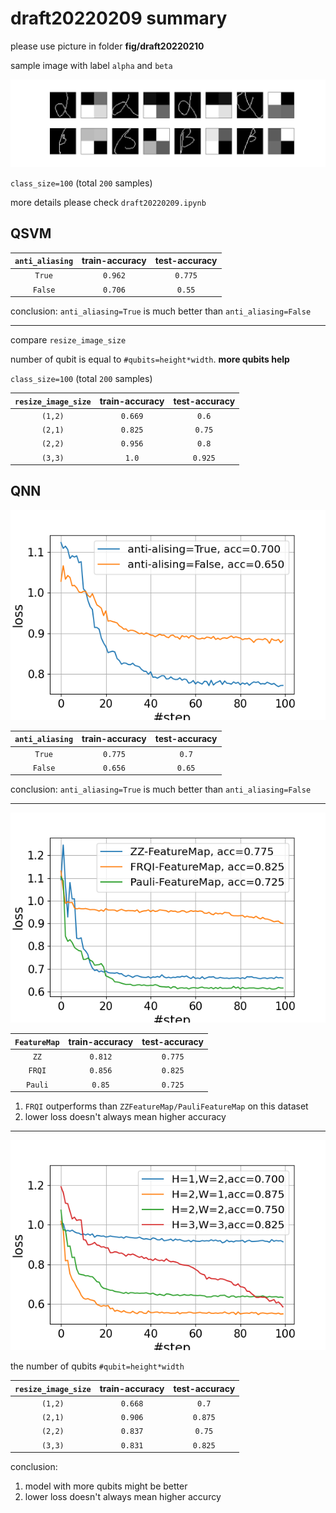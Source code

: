 # draft20220209 summary

please use picture in folder **fig/draft20220210**

sample image with label `alpha` and `beta`

![sample-image](./sample-image.png)

`class_size=100` (total `200` samples)

more details please check `draft20220209.ipynb`

## QSVM

| `anti_aliasing` | train-accuracy | test-accuracy |
| :-: | :-: | :-: |
| `True` | `0.962` | `0.775` |
| `False` | `0.706` | `0.55` |

conclusion: `anti_aliasing=True` is much better than `anti_aliasing=False`

---

compare `resize_image_size`

number of qubit is equal to `#qubits=height*width`. **more qubits help**

`class_size=100` (total `200` samples)

| `resize_image_size` | train-accuracy | test-accuracy |
| :-: | :-: | :-: |
| `(1,2)` | `0.669` | `0.6` |
| `(2,1)` | `0.825` | `0.75` |
| `(2,2)` | `0.956` | `0.8` |
| `(3,3)` | `1.0` | `0.925` |

## QNN

![qnn-anti-aliasing](./QNN-compare-anti-alising.png)

| `anti_aliasing` | train-accuracy | test-accuracy |
| :-: | :-: | :-: |
| `True` | `0.775` | `0.7` |
| `False` | `0.656` | `0.65` |

conclusion: `anti_aliasing=True` is much better than `anti_aliasing=False`

---

![qnn-feature-map](./QNN-compare-feature-map.png)

| `FeatureMap` | train-accuracy | test-accuracy |
| :-: | :-: | :-: |
| `ZZ` | `0.812` | `0.775` |
| `FRQI` | `0.856` | `0.825` |
| `Pauli` | `0.85` | `0.725` |

1. `FRQI` outperforms than `ZZFeatureMap/PauliFeatureMap` on this dataset
2. lower loss doesn't always mean higher accuracy

---

![qnn-feature-map](./QNN-compare-resize-image.png)

the number of qubits `#qubit=height*width`

| `resize_image_size` | train-accuracy | test-accuracy |
| :-: | :-: | :-: |
| `(1,2)` | `0.668` | `0.7` |
| `(2,1)` | `0.906` | `0.875` |
| `(2,2)` | `0.837` | `0.75` |
| `(3,3)` | `0.831` | `0.825` |

conclusion:
1. model with more qubits might be better
2. lower loss doesn't always mean higher accurcy
